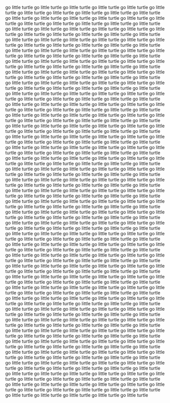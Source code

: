 go little turtle
go little turtle
go little turtle
go little turtle
go little turtle
go little turtle
go little turtle
go little turtle
go little turtle
go little turtle
go little turtle
go little turtle
go little turtle
go little turtle
go little turtle
go little turtle
go little turtle
go little turtle
go little turtle
go little turtle
go little turtle
go little turtle
go little turtle
go little turtle
go little turtle
go little turtle
go little turtle
go little turtle
go little turtle
go little turtle
go little turtle
go little turtle
go little turtle
go little turtle
go little turtle
go little turtle
go little turtle
go little turtle
go little turtle
go little turtle
go little turtle
go little turtle
go little turtle
go little turtle
go little turtle
go little turtle
go little turtle
go little turtle
go little turtle
go little turtle
go little turtle
go little turtle
go little turtle
go little turtle
go little turtle
go little turtle
go little turtle
go little turtle
go little turtle
go little turtle
go little turtle
go little turtle
go little turtle
go little turtle
go little turtle
go little turtle
go little turtle
go little turtle
go little turtle
go little turtle
go little turtle
go little turtle
go little turtle
go little turtle
go little turtle
go little turtle
go little turtle
go little turtle
go little turtle
go little turtle
go little turtle
go little turtle
go little turtle
go little turtle
go little turtle
go little turtle
go little turtle
go little turtle
go little turtle
go little turtle
go little turtle
go little turtle
go little turtle
go little turtle
go little turtle
go little turtle
go little turtle
go little turtle
go little turtle
go little turtle
go little turtle
go little turtle
go little turtle
go little turtle
go little turtle
go little turtle
go little turtle
go little turtle
go little turtle
go little turtle
go little turtle
go little turtle
go little turtle
go little turtle
go little turtle
go little turtle
go little turtle
go little turtle
go little turtle
go little turtle
go little turtle
go little turtle
go little turtle
go little turtle
go little turtle
go little turtle
go little turtle
go little turtle
go little turtle
go little turtle
go little turtle
go little turtle
go little turtle
go little turtle
go little turtle
go little turtle
go little turtle
go little turtle
go little turtle
go little turtle
go little turtle
go little turtle
go little turtle
go little turtle
go little turtle
go little turtle
go little turtle
go little turtle
go little turtle
go little turtle
go little turtle
go little turtle
go little turtle
go little turtle
go little turtle
go little turtle
go little turtle
go little turtle
go little turtle
go little turtle
go little turtle
go little turtle
go little turtle
go little turtle
go little turtle
go little turtle
go little turtle
go little turtle
go little turtle
go little turtle
go little turtle
go little turtle
go little turtle
go little turtle
go little turtle
go little turtle
go little turtle
go little turtle
go little turtle
go little turtle
go little turtle
go little turtle
go little turtle
go little turtle
go little turtle
go little turtle
go little turtle
go little turtle
go little turtle
go little turtle
go little turtle
go little turtle
go little turtle
go little turtle
go little turtle
go little turtle
go little turtle
go little turtle
go little turtle
go little turtle
go little turtle
go little turtle
go little turtle
go little turtle
go little turtle
go little turtle
go little turtle
go little turtle
go little turtle
go little turtle
go little turtle
go little turtle
go little turtle
go little turtle
go little turtle
go little turtle
go little turtle
go little turtle
go little turtle
go little turtle
go little turtle
go little turtle
go little turtle
go little turtle
go little turtle
go little turtle
go little turtle
go little turtle
go little turtle
go little turtle
go little turtle
go little turtle
go little turtle
go little turtle
go little turtle
go little turtle
go little turtle
go little turtle
go little turtle
go little turtle
go little turtle
go little turtle
go little turtle
go little turtle
go little turtle
go little turtle
go little turtle
go little turtle
go little turtle
go little turtle
go little turtle
go little turtle
go little turtle
go little turtle
go little turtle
go little turtle
go little turtle
go little turtle
go little turtle
go little turtle
go little turtle
go little turtle
go little turtle
go little turtle
go little turtle
go little turtle
go little turtle
go little turtle
go little turtle
go little turtle
go little turtle
go little turtle
go little turtle
go little turtle
go little turtle
go little turtle
go little turtle
go little turtle
go little turtle
go little turtle
go little turtle
go little turtle
go little turtle
go little turtle
go little turtle
go little turtle
go little turtle
go little turtle
go little turtle
go little turtle
go little turtle
go little turtle
go little turtle
go little turtle
go little turtle
go little turtle
go little turtle
go little turtle
go little turtle
go little turtle
go little turtle
go little turtle
go little turtle
go little turtle
go little turtle
go little turtle
go little turtle
go little turtle
go little turtle
go little turtle
go little turtle
go little turtle
go little turtle
go little turtle
go little turtle
go little turtle
go little turtle
go little turtle
go little turtle
go little turtle
go little turtle
go little turtle
go little turtle
go little turtle
go little turtle
go little turtle
go little turtle
go little turtle
go little turtle
go little turtle
go little turtle
go little turtle
go little turtle
go little turtle
go little turtle
go little turtle
go little turtle
go little turtle
go little turtle
go little turtle
go little turtle
go little turtle
go little turtle
go little turtle
go little turtle
go little turtle
go little turtle
go little turtle
go little turtle
go little turtle
go little turtle
go little turtle
go little turtle
go little turtle
go little turtle
go little turtle
go little turtle
go little turtle
go little turtle
go little turtle
go little turtle
go little turtle
go little turtle
go little turtle
go little turtle
go little turtle
go little turtle
go little turtle
go little turtle
go little turtle
go little turtle
go little turtle
go little turtle
go little turtle
go little turtle
go little turtle
go little turtle
go little turtle
go little turtle
go little turtle
go little turtle
go little turtle
go little turtle
go little turtle
go little turtle
go little turtle
go little turtle
go little turtle
go little turtle
go little turtle
go little turtle
go little turtle
go little turtle
go little turtle
go little turtle
go little turtle
go little turtle
go little turtle
go little turtle
go little turtle
go little turtle
